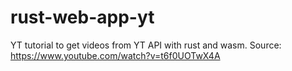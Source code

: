 # rust-web-app-yt
 YT tutorial to get videos from YT API with rust and wasm. Source: https://www.youtube.com/watch?v=t6f0UOTwX4A
